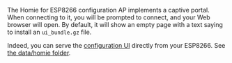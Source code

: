 The Homie for ESP8266 configuration AP implements a captive portal. When connecting to it, you will be prompted to connect, and your Web browser will open. By default, it will show an empty page with a text saying to install an `ui_bundle.gz` file.

Indeed, you can serve the [configuration UI](http://setup.homie-esp8266.marvinroger.fr/) directly from your ESP8266. See [the data/homie folder](https://github.com/marvinroger/homie-esp8266/tree/develop/data/homie).
